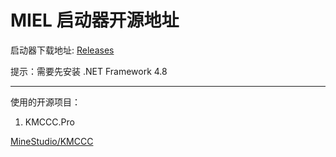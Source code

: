 # MIEL 启动器开源地址

启动器下载地址: [Releases](https://github.com/MPGInfninity/MIEL-Launcher/releases/)

提示：需要先安装 .NET Framework 4.8

---

使用的开源项目：

1. KMCCC.Pro

[MineStudio/KMCCC](https://github.com/MineStudio/KMCCC)
